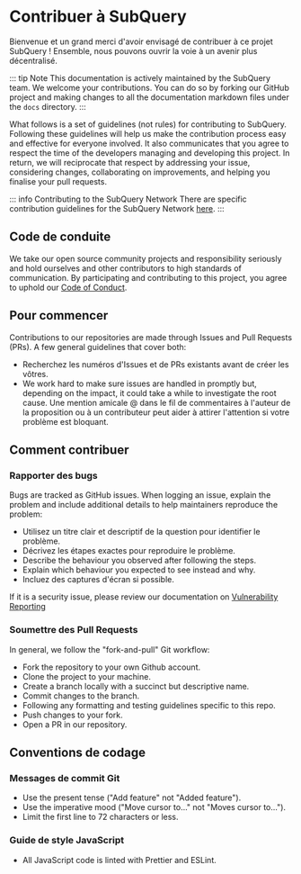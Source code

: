 # Contribuer à SubQuery

Bienvenue et un grand merci d'avoir envisagé de contribuer à ce projet SubQuery ! Ensemble, nous pouvons ouvrir la voie à un avenir plus décentralisé.

::: tip Note This documentation is actively maintained by the SubQuery team. We welcome your contributions. You can do so by forking our GitHub project and making changes to all the documentation markdown files under the `docs` directory. :::

What follows is a set of guidelines (not rules) for contributing to SubQuery. Following these guidelines will help us make the contribution process easy and effective for everyone involved. It also communicates that you agree to respect the time of the developers managing and developing this project. In return, we will reciprocate that respect by addressing your issue, considering changes, collaborating on improvements, and helping you finalise your pull requests.

::: info Contributing to the SubQuery Network There are specific contribution guidelines for the SubQuery Network [here](../subquery_network/community.md#contributing-to-codebases). :::

## Code de conduite

We take our open source community projects and responsibility seriously and hold ourselves and other contributors to high standards of communication. By participating and contributing to this project, you agree to uphold our [Code of Conduct](https://github.com/subquery/subql/blob/main/CODE_OF_CONDUCT.md).

## Pour commencer

Contributions to our repositories are made through Issues and Pull Requests (PRs). A few general guidelines that cover both:

- Recherchez les numéros d'Issues et de PRs existants avant de créer les vôtres.
- We work hard to make sure issues are handled in promptly but, depending on the impact, it could take a while to investigate the root cause. Une mention amicale @ dans le fil de commentaires à l'auteur de la proposition ou à un contributeur peut aider à attirer l'attention si votre problème est bloquant.

## Comment contribuer

### Rapporter des bugs

Bugs are tracked as GitHub issues. When logging an issue, explain the problem and include additional details to help maintainers reproduce the problem:

- Utilisez un titre clair et descriptif de la question pour identifier le problème.
- Décrivez les étapes exactes pour reproduire le problème.
- Describe the behaviour you observed after following the steps.
- Explain which behaviour you expected to see instead and why.
- Incluez des captures d'écran si possible.

If it is a security issue, please review our documentation on [Vulnerability Reporting](./vulnerability-reporting.md)

### Soumettre des Pull Requests

In general, we follow the "fork-and-pull" Git workflow:

- Fork the repository to your own Github account.
- Clone the project to your machine.
- Create a branch locally with a succinct but descriptive name.
- Commit changes to the branch.
- Following any formatting and testing guidelines specific to this repo.
- Push changes to your fork.
- Open a PR in our repository.

## Conventions de codage

### Messages de commit Git

- Use the present tense ("Add feature" not "Added feature").
- Use the imperative mood ("Move cursor to..." not "Moves cursor to...").
- Limit the first line to 72 characters or less.

### Guide de style JavaScript

- All JavaScript code is linted with Prettier and ESLint.
